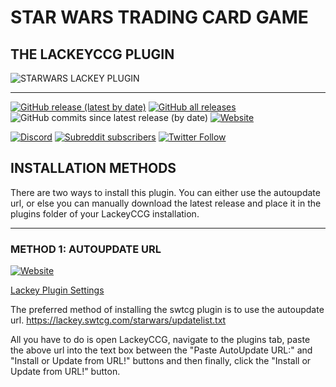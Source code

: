 # STAR WARS TRADING CARD GAME #
## THE LACKEYCCG PLUGIN ##

![STARWARS LACKEY PLUGIN](https://repository-images.githubusercontent.com/311768142/3a125a00-29b6-11eb-8058-6af4fcb4713f)

---

[![GitHub release (latest by date)](https://img.shields.io/github/v/release/SWTCG/SWTCG-LACKEY?style=flat-square)](https://github.com/SWTCG/SWTCG-LACKEY/releases/latest) [![GitHub all releases](https://img.shields.io/github/downloads/SWTCG/SWTCG-LACKEY/total?style=flat-square)](https://github.com/SWTCG/SWTCG-LACKEY/releases/latest) ![GitHub commits since latest release (by date)](https://img.shields.io/github/commits-since/SWTCG/SWTCG-LACKEY/latest?style=flat-square) [![Website](https://img.shields.io/website?down_color=red&down_message=Inactive&label=Autoupdate%20URL&style=flat-square&up_color=green&up_message=Active&url=https%3A%2F%2Flackey.swtcg.com%2Fstarwars%2Fupdatelist.txt)](https://lackey.swtcg.com/starwars/updatelist.txt)  

[![Discord](https://img.shields.io/discord/289835051322048515?style=flat-square&label=Discord)](https://discord.gg/a4HY7BX) [![Subreddit subscribers](https://img.shields.io/reddit/subreddit-subscribers/swtcg?logo=reddit&style=flat-square)](https://www.reddit.com/r/swtcg/) [![Twitter Follow](https://img.shields.io/twitter/follow/starwarstcg?color=blue&logo=twitter&style=flat-square)](https://twitter.com/starwarstcg)

## INSTALLATION METHODS ##

There are two ways to install this plugin. You can either use the autoupdate url, or else you can manually download the latest release and place it in the plugins folder of your LackeyCCG installation.

---

### METHOD 1: AUTOUPDATE URL ###

[![Website](https://img.shields.io/website?down_color=red&down_message=Inactive&label=Autoupdate%20URL&style=flat-square&up_color=green&up_message=Active&url=https%3A%2F%2Flackey.swtcg.com%2Fstarwars%2Fupdatelist.txt)](https://lackey.swtcg.com/starwars/updatelist.txt)

[Lackey Plugin Settings](/images/lackey.png)

The preferred method of installing the swtcg plugin is to use the autoupdate url. <https://lackey.swtcg.com/starwars/updatelist.txt>

All you have to do is open LackeyCCG, navigate to the plugins tab, paste the above url into the text box between the "Paste AutoUpdate URL:" and "Install or Update from URL!" buttons and then finally, click the "Install or Update from URL!" button.

